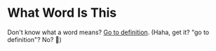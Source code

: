 # What Word Is This

Don't know what a word means? [Go to definition](https://jannatinnaim.com/WhatWordIsThis).
(Haha, get it? "go to definition"? No? 🥲)
